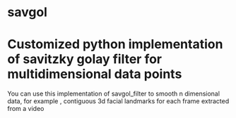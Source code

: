 # savgol
# Customized python implementation of savitzky golay filter for multidimensional data points
You can use this implementation of savgol_filter to smooth n dimensional data, for example , contiguous 3d facial landmarks for each frame extracted from a video
